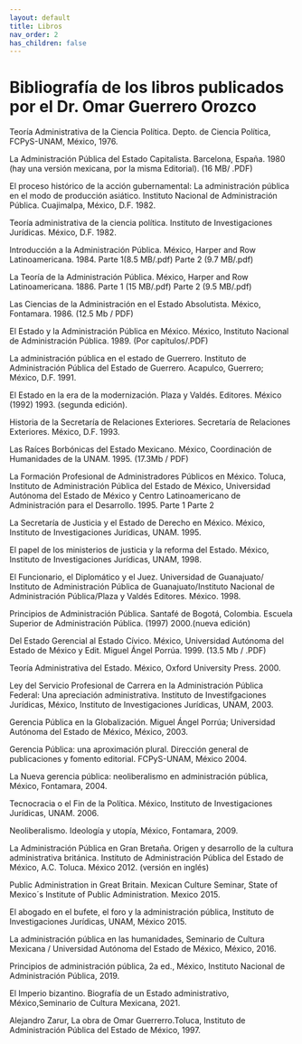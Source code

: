 ```yaml
---
layout: default
title: Libros
nav_order: 2
has_children: false
---
```


# Bibliografía de los libros publicados por el Dr. Omar Guerrero Orozco

Teoría Administrativa de la Ciencia Política. Depto. de Ciencia Política, FCPyS-UNAM, México, 1976.

La Administración Pública del Estado Capitalista. Barcelona, España. 1980 (hay una versión mexicana, por la misma Editorial). (16 MB/ .PDF)

El proceso histórico de la acción gubernamental: La administración pública en el modo de producción asiático. Instituto Nacional de Administración Pública. Cuajimalpa, México, D.F. 1982.

Teoría administrativa de la ciencia política. Instituto de Investigaciones Jurídicas. México, D.F. 1982.

Introducción a la Administración Pública. México, Harper and Row Latinoamericana. 1984.
Parte 1(8.5 MB/.pdf)
Parte 2 (9.7 MB/.pdf)

La Teoría de la Administración Pública. México, Harper and Row Latinoamericana. 1886.
Parte 1 (15 MB/.pdf)
Parte 2 (9.5 MB/.pdf)

Las Ciencias de la Administración en el Estado Absolutista.  México, Fontamara. 1986. (12.5 Mb / PDF)

El Estado y la Administración Pública en México.  México, Instituto Nacional de Administración Pública. 1989. (Por capítulos/.PDF)

La administración pública en el estado de Guerrero. Instituto de Administración Pública del Estado de Guerrero. Acapulco, Guerrero; México, D.F. 1991.

El Estado en la era de la modernización. Plaza y Valdés. Editores. México (1992) 1993. (segunda edición).

Historia de la Secretaría de Relaciones Exteriores. Secretaría de Relaciones Exteriores. México, D.F. 1993.

Las Raíces Borbónicas del Estado Mexicano. México, Coordinación de Humanidades de la UNAM. 1995. (17.3Mb / PDF)

La Formación Profesional de Administradores Públicos en México. Toluca, Instituto de Administración Pública del Estado de México, Universidad Autónoma del Estado de México y Centro Latinoamericano de Administración para el Desarrollo. 1995.
Parte 1
Parte 2

La Secretaría de Justicia y el Estado de Derecho en México. México, Instituto de Investigaciones Jurídicas, UNAM. 1995.

El papel de los ministerios de justicia y la reforma del Estado. México, Instituto de Investigaciones Jurídicas, UNAM, 1998.

El Funcionario, el Diplomático y el Juez. Universidad de Guanajuato/ Instituto de Administración Pública de Guanajuato/Instituto Nacional de Administración Pública/Plaza y Valdés Editores. México. 1998.

Principios de Administración Pública. Santafé de Bogotá, Colombia. Escuela Superior de Administración Pública. (1997) 2000.(nueva edición)

Del Estado Gerencial al Estado Cívico. México, Universidad Autónoma del Estado de México y Edit. Miguel Ángel Porrúa. 1999. (13.5 Mb / .PDF)

Teoría Administrativa del Estado. México, Oxford University Press. 2000.

Ley del Servicio Profesional de Carrera en la Administración Pública Federal: Una apreciación administrativa. Instituto de Investifgaciones Jurídicas, México, Instituto de Investigaciones Jurídicas, UNAM, 2003.

Gerencia Pública en la Globalización. Miguel Ángel Porrúa; Universidad Autónoma del Estado de México, México, 2003.

Gerencia Pública: una aproximación plural. Dirección general de publicaciones y fomento editorial. FCPyS-UNAM, México 2004.

La Nueva gerencia pública: neoliberalismo en administración pública, México, Fontamara, 2004.

Tecnocracia o el Fin de la Política. México, Instituto de Investigaciones Jurídicas, UNAM. 2006.

Neoliberalismo. Ideología y utopía, México, Fontamara, 2009.

La Administración Pública en Gran Bretaña. Origen y desarrollo de la cultura administrativa británica. Instituto de Administración Pública del Estado de México, A.C. Toluca. México 2012. (versión en inglés)

Public Administration in Great Britain. Mexican Culture Seminar, State of Mexico´s Institute of Public Administration. Mexico 2015.

El abogado en el bufete, el foro y la administración pública, Instituto de Investigaciones Jurídicas, UNAM, México 2015.

La administración pública en las humanidades, Seminario de Cultura Mexicana / Universidad Autónoma del Estado de México, México, 2016.

Principios de administración pública, 2a ed., México, Instituto Nacional de Administración Pública, 2019.

El Imperio bizantino. Biografía de un Estado administrativo, México,Seminario de Cultura Mexicana, 2021.

Alejandro Zarur, La obra de Omar Guerrerro.Toluca, Instituto de Administración Pública del Estado de México, 1997.
